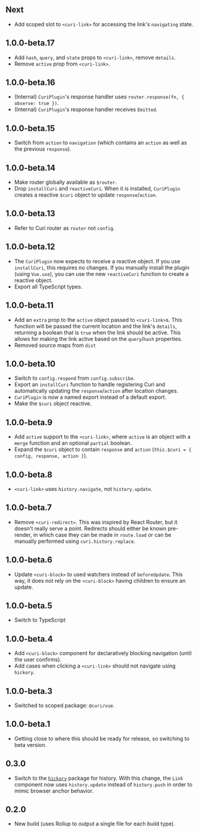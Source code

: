 ## Next

* Add scoped slot to `<curi-link>` for accessing the link's `navigating` state.

## 1.0.0-beta.17

* Add `hash`, `query`, and `state` props to `<curi-link>`, remove `details`.
* Remove `active` prop from `<curi-link>`.

## 1.0.0-beta.16

* (Internal) `CuriPlugin`'s response handler uses `router.response(fn, { observe: true })`.
* (Internal) `CuriPlugin`'s response handler receives `Emitted`.

## 1.0.0-beta.15

* Switch from `action` to `navigation` (which contains an `action` as well as the previous `response`).

## 1.0.0-beta.14

* Make router globally available as `$router`.
* Drop `installCuri` and `reactiveCuri`. When it is installed, `CuriPlugin` creates a reactive `$curi` object to update `response`/`action`.

## 1.0.0-beta.13

* Refer to Curi router as `router` not `config`.

## 1.0.0-beta.12

* The `CuriPlugin` now expects to receive a reactive object. If you use `installCuri`, this requires no changes. If you manually install the plugin (using `Vue.use`), you can use the new `reactiveCuri` function to create a reactive object.
* Export all TypeScript types.

## 1.0.0-beta.11

* Add an `extra` prop to the `active` object passed to `<curi-link>`s. This function will be passed the current location and the link's `details`, returning a boolean that is `true` when the link should be active. This allows for making the link active based on the `query`/`hash` properties.
* Removed source maps from `dist`

## 1.0.0-beta.10

* Switch to `config.respond` from `config.subscribe`.
* Export an `installCuri` function to handle registering Curi and automatically updating the `response`/`action` after location changes.
* `CuriPlugin` is now a named export instead of a default export.
* Make the `$curi` object reactive.

## 1.0.0-beta.9

* Add `active` support to the `<curi-link>`, where `active` is an object with a `merge` function and an optional `partial` boolean.
* Expand the `$curi` object to contain `response` and `action` (`this.$curi = { config, response, action }`).

## 1.0.0-beta.8

* `<curi-link>` uses `history.navigate`, not `history.update`.

## 1.0.0-beta.7

* Remove `<curi-redirect>`. This was inspired by React Router, but it doesn't really serve a point. Redirects should either be known pre-render, in which case they can be made in `route.load` or can be manually performed using `curi.history.replace`.

## 1.0.0-beta.6

* Update `<curi-block>` to used watchers instead of `beforeUpdate`. This way, it does not rely on the `<curi-block>` having children to ensure an update.

## 1.0.0-beta.5

* Switch to TypeScript

## 1.0.0-beta.4

* Add `<curi-block>` component for declaratively blocking navigation (until the user confirms).
* Add cases when clicking a `<curi-link>` should not navigate using `hickory`.

## 1.0.0-beta.3

* Switched to scoped package: `@curi/vue`.

## 1.0.0-beta.1

* Getting close to where this should be ready for release, so switching to beta version.

## 0.3.0

* Switch to the [`hickory`](https://github.com/pshrmn/hickory) package for history. With this change, the `Link` component now uses `history.update` instead of `history.push` in order to mimic browser anchor behavior.

## 0.2.0

* New build (uses Rollup to output a single file for each build type).
